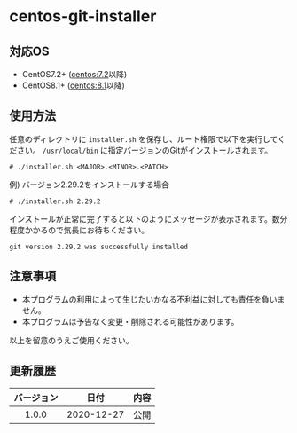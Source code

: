 # centos-git-installer

## 対応OS
* CentOS7.2+ ([centos:7.2](https://hub.docker.com/layers/centos/library/centos/7.2.1511/images/sha256-9aec5c5fe4ba9cf7a8d2a50713dd197c3b0cbd5f5fcd03babe4c1d65c455dabf)以降)
* CentOS8.1+ ([centos:8.1](https://hub.docker.com/layers/centos/library/centos/8.1.1911/images/sha256-9e0c275e0bcb495773b10a18e499985d782810e47b4fce076422acb4bc3da3dd)以降)

## 使用方法
任意のディレクトリに `installer.sh` を保存し、ルート権限で以下を実行してください。
`/usr/local/bin` に指定バージョンのGitがインストールされます。
```
# ./installer.sh <MAJOR>.<MINOR>.<PATCH>
```

例) バージョン2.29.2をインストールする場合
```
# ./installer.sh 2.29.2
```

インストールが正常に完了すると以下のようにメッセージが表示されます。数分程度かかるので気長にお待ちください。

```
git version 2.29.2 was successfully installed
```

## 注意事項
* 本プログラムの利用によって生じたいかなる不利益に対しても責任を負いません。
* 本プログラムは予告なく変更・削除される可能性があります。

以上を留意のうえご使用ください。

## 更新履歴
|バージョン|日付|内容|
|:--:|:--:|:--|
|1.0.0|2020-12-27|公開|